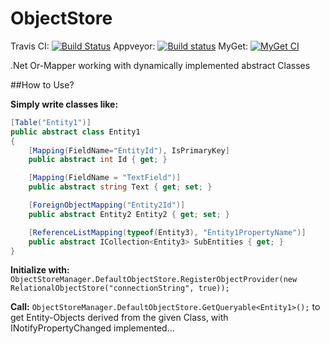 ObjectStore 
===========
Travis CI:
[![Build Status](https://travis-ci.org/Ausm/ObjectStore.svg?branch=master)](https://travis-ci.org/Ausm/ObjectStore)
Appveyor:
[![Build status](https://ci.appveyor.com/api/projects/status/9r1b0mfgjskf7gry/branch/master?svg=true)](https://ci.appveyor.com/project/Ausm/objectstore/branch/master)
MyGet:
[![MyGet CI](https://img.shields.io/myget/objectstore/v/ObjectStore.svg)](https://www.myget.org/feed/objectstore/package/nuget/ObjectStore)

.Net Or-Mapper working with dynamically implemented abstract Classes

##How to Use?


**Simply write classes like:**


```C#
[Table("Entity1")]
public abstract class Entity1
{
    [Mapping(FieldName="EntityId"), IsPrimaryKey]
    public abstract int Id { get; }

    [Mapping(FieldName = "TextField")]
    public abstract string Text { get; set; }

    [ForeignObjectMapping("Entity2Id")]
    public abstract Entity2 Entity2 { get; set; }

    [ReferenceListMapping(typeof(Entity3), "Entity1PropertyName")]
    public abstract ICollection<Entity3> SubEntities { get; }
}
```

**Initialize with:**
`ObjectStoreManager.DefaultObjectStore.RegisterObjectProvider(new RelationalObjectStore("connectionString", true));`

**Call:**
`ObjectStoreManager.DefaultObjectStore.GetQueryable<Entity1>();`
to get Entity-Objects derived from the given Class, with INotifyPropertyChanged implemented...
